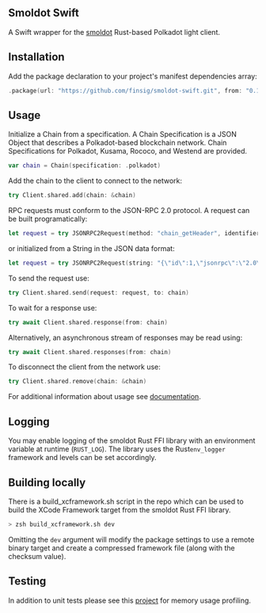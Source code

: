 ## Smoldot Swift

A Swift wrapper for the [smoldot](https://github.com/smol-dot/smoldot) Rust-based  Polkadot light client.


## Installation

Add the package declaration to your project's manifest dependencies array:

```swift
.package(url: "https://github.com/finsig/smoldot-swift.git", from: "0.1.0")
```

## Usage

Initialize a Chain from a specification. A Chain Specification is a JSON Object that describes a Polkadot-based blockchain network. Chain Specifications for Polkadot, Kusama, Rococo, and Westend are provided.


```swift
var chain = Chain(specification: .polkadot)
```

Add the chain to the client to connect to the network:

```swift
try Client.shared.add(chain: &chain)
```


RPC requests must conform to the JSON-RPC 2.0 protocol. A request can be built programatically:

```swift
let request = try JSONRPC2Request(method: "chain_getHeader", identifier: .int(1))
```

or initialized from a String in the JSON data format:

```swift
let request = try JSONRPC2Request(string: "{\"id\":1,\"jsonrpc\":\"2.0\",\"method\":\"chain_getHeader\",\"params\":[]}")
```
To send the request use:

```swift
try Client.shared.send(request: request, to: chain)
```

To wait for a response use:

```swift
try await Client.shared.response(from: chain)
```

Alternatively, an asynchronous stream of responses may be read using:

```swift
try await Client.shared.responses(from: chain)
```

To disconnect the client from the network use:

```swift
try Client.shared.remove(chain: &chain)
````


For additional information about usage see [documentation](https://finsig.github.io/smoldot-swift/documentation/smoldotswift/).

## Logging

You may enable logging of the smoldot Rust FFI library with an environment variable at runtime (`RUST_LOG`). The library uses the Rust`env_logger` framework and levels can be set accordingly.

## Building locally

There is a build_xcframework.sh script in the repo which can be used to build the XCode Framework target from the smoldot Rust FFI library. 

```zsh
> zsh build_xcframework.sh dev
```

Omitting the `dev` argument will modify the package settings to use a remote binary target and create a compressed framework file (along with the checksum value).


## Testing

In addition to unit tests please see this [project](https://github.com/finsig/smoldot-swift-performance) for memory usage profiling.
